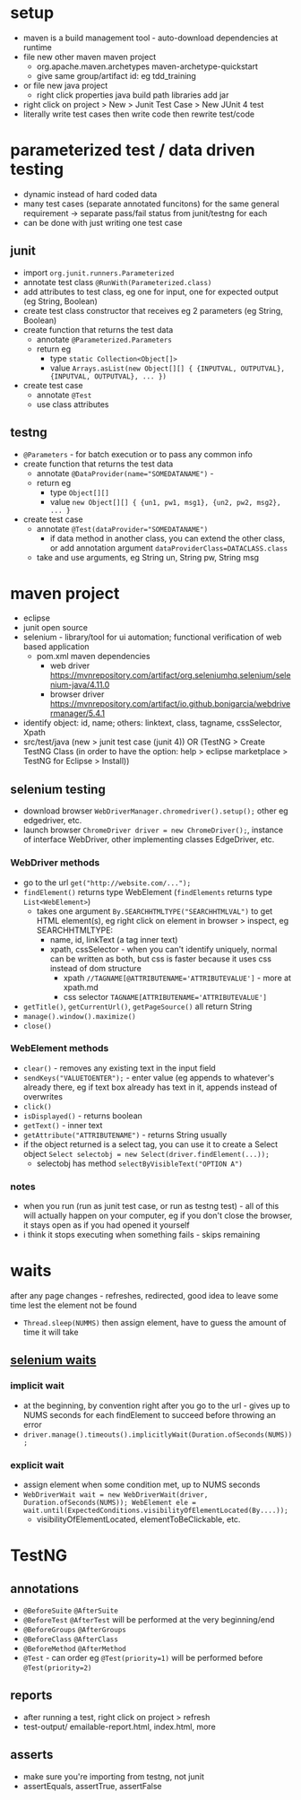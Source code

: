 # setup
* maven is a build management tool - auto-download dependencies at runtime
* file new other maven maven project
  * org.apache.maven.archetypes maven-archetype-quickstart
  * give same group/artifact id: eg tdd_training
* or file new java project
  * right click properties java build path libraries add jar
* right click on project > New > Junit Test Case > New JUnit 4 test
* literally write test cases then write code then rewrite test/code


# parameterized test / data driven testing
* dynamic instead of hard coded data
* many test cases (separate annotated funcitons) for the same general requirement -> separate pass/fail status from junit/testng for each
* can be done with just writing one test case
## junit
* import `org.junit.runners.Parameterized`
* annotate test class `@RunWith(Parameterized.class)`
* add attributes to test class, eg one for input, one for expected output (eg String, Boolean)
* create test class constructor that receives eg 2 parameters (eg String, Boolean)
* create function that returns the test data
  * annotate `@Parameterized.Parameters`
  * return eg
    * type `static Collection<Object[]>`
    * value `Arrays.asList(new Object[][] { {INPUTVAL, OUTPUTVAL}, {INPUTVAL, OUTPUTVAL}, ... })`
* create test case
  * annotate `@Test`
  * use class attributes
## testng
* `@Parameters` - for batch execution or to pass any common info
* create function that returns the test data
  * annotate `@DataProvider(name="SOMEDATANAME")` -
  * return eg
    * type `Object[][]`
    * value `new Object[][] { {un1, pw1, msg1}, {un2, pw2, msg2}, ... }`
* create test case
  * annotate `@Test(dataProvider="SOMEDATANAME")`
    * if data method in another class, you can extend the other class, or add annotation argument `dataProviderClass=DATACLASS.class`
  * take and use arguments, eg String un, String pw, String msg


# maven project
* eclipse
* junit open source 
* selenium - library/tool for ui automation; functional verification of web based application
  * pom.xml maven dependencies
    * web driver https://mvnrepository.com/artifact/org.seleniumhq.selenium/selenium-java/4.11.0
    * browser driver https://mvnrepository.com/artifact/io.github.bonigarcia/webdrivermanager/5.4.1
* identify object: id, name; others: linktext, class, tagname, cssSelector, Xpath
* src/test/java (new > junit test case (junit 4)) OR (TestNG > Create TestNG Class (in order to have the option: help > eclipse marketplace > TestNG for Eclipse > Install))
## selenium testing
* download browser `WebDriverManager.chromedriver().setup();` other eg edgedriver, etc.
* launch browser `ChromeDriver driver = new ChromeDriver();`, instance of interface WebDriver, other implementing classes EdgeDriver, etc.
### WebDriver methods
* go to the url `get("http://website.com/...");`
* `findElement()` returns type WebElement (`findElements` returns type `List<WebElement>`)
  * takes one argument `By.SEARCHHTMLTYPE("SEARCHHTMLVAL")` to get HTML element(s), eg right click on element in browser > inspect, eg SEARCHHTMLTYPE:
    * name, id, linkText (a tag inner text)
    * xpath, cssSelector - when you can't identify uniquely, normal can be written as both, but css is faster because it uses css instead of dom structure
      * xpath `//TAGNAME[@ATTRIBUTENAME='ATTRIBUTEVALUE']` - more at xpath.md
      * css selector `TAGNAME[ATTRIBUTENAME='ATTRIBUTEVALUE']`
* `getTitle()`, `getCurrentUrl()`, `getPageSource()` all return String
* `manage().window().maximize()`
* `close()`
### WebElement methods
* `clear()` - removes any existing text in the input field
* `sendKeys("VALUETOENTER");` - enter value (eg appends to whatever's already there, eg if text box already has text in it, appends instead of overwrites
* `click()`
* `isDisplayed()` - returns boolean
* `getText()` - inner text
* `getAttribute("ATTRIBUTENAME")` - returns String usually
* if the object returned is a select tag, you can use it to create a Select object `Select selectobj = new Select(driver.findElement(...));`
  * selectobj has method `selectByVisibleText("OPTION A")`
### notes
* when you run (run as junit test case, or run as testng test) - all of this will actually happen on your computer, eg if you don't close the browser, it stays open as if you had opened it yourself
* i think it stops executing when something fails - skips remaining

# waits
after any page changes - refreshes, redirected, good idea to leave some time lest the element not be found
* `Thread.sleep(NUMMS)` then assign element, have to guess the amount of time it will take
## [selenium waits](https://www.selenium.dev/documentation/webdriver/waits/)
### implicit wait
* at the beginning, by convention right after you go to the url - gives up to NUMS seconds for each findElement to succeed before throwing an error
* `driver.manage().timeouts().implicitlyWait(Duration.ofSeconds(NUMS));`
### explicit wait 
* assign element when some condition met, up to NUMS seconds
* `WebDriverWait wait = new WebDriverWait(driver, Duration.ofSeconds(NUMS)); WebElement ele = wait.until(ExpectedConditions.visibilityOfElementLocated(By....));`
  * visibilityOfElementLocated, elementToBeClickable, etc.

# TestNG
## annotations
* `@BeforeSuite` `@AfterSuite`
* `@BeforeTest` `@AfterTest` will be performed at the very beginning/end
* `@BeforeGroups` `@AfterGroups`
* `@BeforeClass` `@AfterClass`
* `@BeforeMethod` `@AfterMethod`
* `@Test` - can order eg `@Test(priority=1)` will be performed before `@Test(priority=2)`
## reports
* after running a test, right click on project > refresh
* test-output/ emailable-report.html, index.html, more
## asserts
* make sure you're importing from testng, not junit
* assertEquals, assertTrue, assertFalse

